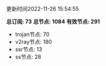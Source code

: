 更新时间2022-11-26 15:54:55

**总订阅: 73**
**总节点: 1084**
**有效节点: 291**
- trojan节点: 70
- v2ray节点: 180
- ssr节点: 13
- ss节点: 28
